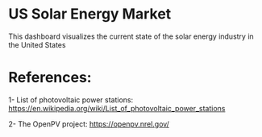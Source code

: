 # US Solar Energy Market

This dashboard visualizes the current state of the solar energy industry in the United States

# References:

1- List of photovoltaic power stations: https://en.wikipedia.org/wiki/List_of_photovoltaic_power_stations

2- The OpenPV project: https://openpv.nrel.gov/
